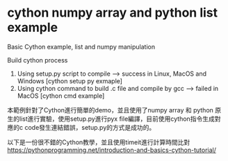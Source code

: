 # cython numpy array and python list example
Basic Cython example, list and numpy manipulation


Build cython process
1. Using setup.py script to compile --> success in Linux, MacOS and Windows [cython setup py exmaple]
2. Using cython command to build .c file and compile by gcc --> failed in MacOS [cython cmd example]

本範例針對了Cython進行簡單的demo，並且使用了numpy array 和 python 原生的list進行實驗，使用setup.py進行pyx file編譯，目前使用cython指令生成對應的c code發生連結錯誤，setup.py的方式是成功的。

以下是一份很不錯的Cython教學，並且使用timeit進行計算時間比對
https://pythonprogramming.net/introduction-and-basics-cython-tutorial/


